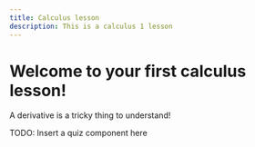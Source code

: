 ```yaml
---
title: Calculus lesson
description: This is a calculus 1 lesson
---
```


# Welcome to your first calculus lesson!

A derivative is a tricky thing to understand!

TODO: Insert a quiz component here
